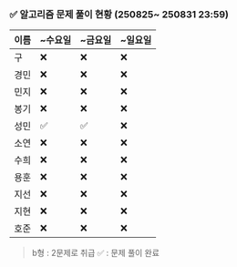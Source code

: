 ### ✅ 알고리즘 문제 풀이 현황 (250825~ 250831 23:59)

| 이름   | ~수요일 | ~금요일 | ~일요일 | 
|--------|--------|--------|--------|
| 구     | ❌      | ❌     | ❌     | 
| 경민   | ❌      | ❌     | ❌     |
| 민지   | ❌      | ❌     | ❌     | 
| 봉기   | ❌      | ❌     | ❌     |
| 성민   | ✅      | ✅     | ❌     |
| 소연   | ❌      | ❌     | ❌     | 
| 수희   | ❌      | ❌     | ❌     |
| 용훈   | ❌      | ❌     | ❌     |
| 지선   | ❌      | ❌     | ❌     |
| 지현   | ❌      | ❌     | ❌     |
| 호준   | ❌      | ❌     | ❌     | 

> b형 : 2문제로 취급
> ✅ : 문제 풀이 완료
